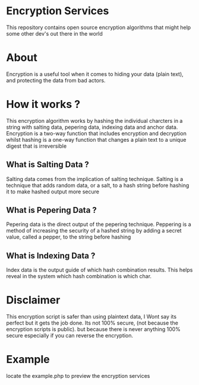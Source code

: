 # Encryption Services
This repository contains open source encryption algorithms that might help some other dev's out there in the world

# About 
Encryption is a useful tool when it comes to hiding your data (plain text), and protecting the data from bad actors. 

# How it works ?
This encryption algorithm works by hashing the individual charcters in a string with salting data, pepering data, indexing data and anchor data. Encryption is a two-way function that includes encryption and decryption whilst hashing is a one-way function that changes a plain text to a unique digest that is irreversible 

## What is Salting Data ? 
Salting data comes from the implication of salting technique. Salting is a technique that adds random data, or a salt, to a hash string before hashing it to make hashed output more secure

## What is Pepering Data ?
Pepering data is the direct output of the pepering technique. Peppering is a method of increasing the security of a hashed string by adding a secret value, called a pepper, to the string before hashing

## What is Indexing Data ?
Index data is the output guide of which hash combination results. This helps reveal in the system which hash combination is which char. 

# Disclaimer
This encryption script is safer than using plaintext data, I Wont say its perfect but it gets the job done.
Its not 100% secure, (not because the encryption scripts is public). but because there is never anything 100% secure especially if you can reverse the encryption.  

# Example 
locate the example.php to preview the encryption services 
